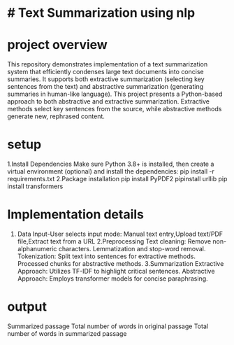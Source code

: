 # # Text Summarization using nlp
# project overview
This repository demonstrates implementation of a text summarization system that efficiently condenses large text documents into concise summaries. 
It supports both extractive summarization (selecting key sentences from the text) and abstractive summarization (generating summaries in human-like language).
This project  presents a Python-based approach to both abstractive and extractive summarization. Extractive methods select key sentences from the source, while abstractive methods generate new, rephrased content.

# setup 
1.Install Dependencies
  Make sure Python 3.8+ is installed, then create a virtual environment (optional) and install the dependencies:
  pip install -r requirements.txt
2.Package installation
  pip install PyPDF2
  pipinstall urllib
  pip install transformers

 # Implementation details
1. Data Input-User 
   selects input mode:
   Manual text entry,Upload text/PDF file,Extract text from a URL
2.Preprocessing
   Text cleaning:
     Remove non-alphanumeric characters.
     Lemmatization and stop-word removal.
   Tokenization:
     Split text into sentences for extractive methods.
      Processed chunks for abstractive methods.
3.Summarization
   Extractive Approach: Utilizes TF-IDF to highlight critical sentences.
   Abstractive Approach: Employs transformer models for concise paraphrasing.

# output
  Summarized passage 
  Total number of words in original passage
  Total number of words in summarized passage
